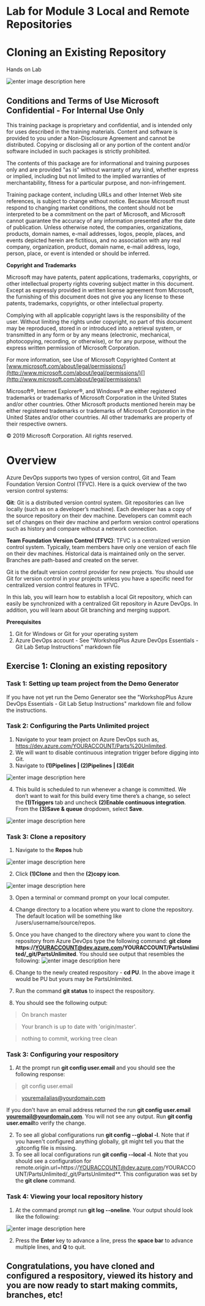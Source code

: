 # Lab for Module 3 Local and Remote Repositories
# Cloning an Existing Repository
Hands on Lab


![enter image description here](content/MSLogo.png)

## Conditions and Terms of Use Microsoft Confidential - For Internal Use Only

This training package is proprietary and confidential, and is intended only for uses described in the training materials. Content and software is provided to you under a Non-Disclosure Agreement and cannot be distributed. Copying or disclosing all or any portion of the content and/or software included in such packages is strictly prohibited.

The contents of this package are for informational and training purposes only and are provided "as is" without warranty of any kind, whether express or implied, including but not limited to the implied warranties of merchantability, fitness for a particular purpose, and non-infringement.

Training package content, including URLs and other Internet Web site references, is subject to change without notice. Because Microsoft must respond to changing market conditions, the content should not be interpreted to be a commitment on the part of Microsoft, and Microsoft cannot guarantee the accuracy of any information presented after the date of publication. Unless otherwise noted, the companies, organizations, products, domain names, e-mail addresses, logos, people, places, and events depicted herein are fictitious, and no association with any real company, organization, product, domain name, e-mail address, logo, person, place, or event is intended or should be inferred.

**Copyright and Trademarks**

Microsoft may have patents, patent applications, trademarks, copyrights, or other intellectual property rights covering subject matter in this document. Except as expressly provided in written license agreement from Microsoft, the furnishing of this document does not give you any license to these patents, trademarks, copyrights, or other intellectual property.

Complying with all applicable copyright laws is the responsibility of the user. Without limiting the rights under copyright, no part of this document may be reproduced, stored in or introduced into a retrieval system, or transmitted in any form or by any means (electronic, mechanical, photocopying, recording, or otherwise), or for any purpose, without the express written permission of Microsoft Corporation.

For more information, see Use of Microsoft Copyrighted Content at [www.microsoft.com/about/legal/permissions/](http://www.microsoft.com/about/legal/permissions/)[](http://www.microsoft.com/about/legal/permissions/)

Microsoft®, Internet Explorer®, and Windows® are either registered trademarks or trademarks of Microsoft Corporation in the United States and/or other countries. Other Microsoft products mentioned herein may be either registered trademarks or trademarks of Microsoft Corporation in the United States and/or other countries. All other trademarks are property of their respective owners.

© 2019 Microsoft Corporation.  All rights reserved.

# Overview

Azure DevOps supports two types of version control, Git and Team Foundation Version Control (TFVC). Here is a quick overview of the two version control systems:

**Git**: Git is a distributed version control system. Git repositories can live locally (such as on a developer’s machine). Each developer has a copy of the source repository on their dev machine. Developers can commit each set of changes on their dev machine and perform version control operations such as history and compare without a network connection.

**Team Foundation Version Control (TFVC)**: TFVC is a centralized version control system. Typically, team members have only one version of each file on their dev machines. Historical data is maintained only on the server. Branches are path-based and created on the server.

Git is the default version control provider for new projects. You should use Git for version control in your projects unless you have a specific need for centralized version control features in TFVC.

In this lab, you will learn how to establish a local Git repository, which can easily be synchronized with a centralized Git repository in Azure DevOps. In addition, you will learn about Git branching and merging support.

**Prerequisites**
 1. Git for Windows or Git for your operating system
 2. Azure DevOps account - See "WorkshopPlus Azure DevOps Essentials - Git Lab Setup Instructions" markdown file 

## Exercise 1: Cloning an existing repository
### Task 1:  Setting up team project from the Demo Generator
If you have not yet run the Demo Generator see the "WorkshopPlus Azure DevOps Essentials - Git Lab Setup Instructions" markdown file and follow the instructions.
 
### Task 2: Configuring the Parts Unlimited project

 1. Navigate to your team project on Azure DevOps such as, https://dev.azure.com/YOURACCOUNT/Parts%20Unlimited.
 2. We will want to disable continuous integration trigger before digging into Git.
 3. Navigate to **(1)Pipelines | (2)Pipelines | (3)Edit**

 ![enter image description here](content/buildpiplines.png)

 4. This build is scheduled to run whenever a change is committed. We don’t want to wait for this build every time there’s a change, so select the **(1)Triggers** tab and uncheck **(2)Enable continuous integration**. From the **(3)Save & queue** dropdown, select **Save**.

 ![enter image description here](content/buildtrigger.png)

### Task 3: Clone a repository

1. Navigate to the **Repos** hub

![enter image description here](content/repos.png)

2. Click **(1)Clone** and then the **(2)copy icon**.

![enter image description here](content/clonerepo.png)

3. Open a terminal or command prompt on your local computer.
4. Change directory to a location where you want to clone the repository. The default location will be something like /users/username/source/repos.
5. Once you have changed to the directory where you want to clone the repository from Azure DevOps type the following command: **git clone https://YOURACCOUNT@dev.azure.com/YOURACCOUNT/PartsUnlimited/_git/PartsUnlimited**.
You should see output that resembles the following:
![enter image description here](content/CloneRepoCL.png)

6. Change to the newly created respository - **cd PU**. In the above image it would be PU but yours may be PartsUnlimited.
7. Run the command **git status** to inspect the respository.
8. You should see the following output:

>On branch master

>Your branch is up to date with 'origin/master'.

>nothing to commit, working tree clean 

### Task 3: Configuring your respository  
1. At the prompt run **git config user.email​** and you should see the following response:
>git config user.email

>youremailalias@yourdomain.com

If you don't have an email address returned the run **git config user.email youremail@yourdomain.com**. You will not see any output. Run **git config user.email​** to verify the change.

2. To see all global configurations run **git config --global -l**. Note that if you haven't configured anything globally, git might tell you that the .gitconfig file is missing.
3. To see all local configurations run **git config --local -l**. Note that you should see a configuration for remote.origin.url=https://YOURACCOUNT@dev.azure.com/YOURACCOUNT/PartsUnlimited/_git/PartsUnlimited**. This configuration was set by the **git clone** command.

### Task 4: Viewing your local repository history
1. At the command prompt run **git log --oneline**. Your output should look like the following:

![enter image description here](content/GitLogOutput.png) 

2. Press the **Enter** key to advance a line, press the **space bar** to advance multiple lines, and **Q** to quit. 
 
## Congratulations, you have cloned and configured a respository, viewed its history and you are now ready to start making commits,  branches, etc!
